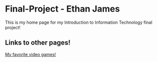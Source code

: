 # Final-Project - Ethan James
This is my home page for my Introduction to Information Technology final project!

## Links to other pages!
[My favorite video games!](https://github.com/EthanJ11/Final-Project/blob/master/videogames.md)
